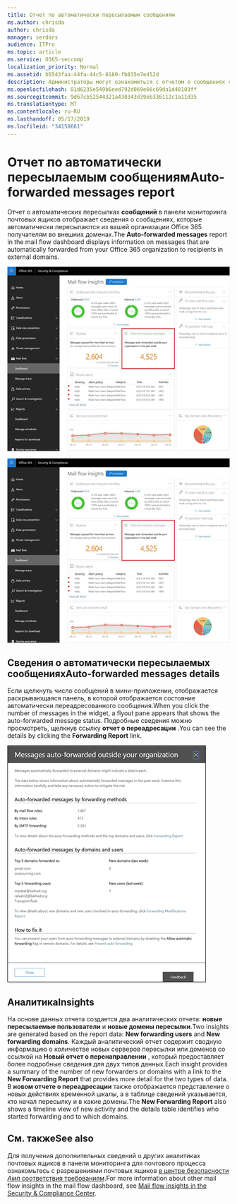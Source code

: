 ```yaml
---
title: Отчет по автоматически пересылаемым сообщениям
ms.author: chrisda
author: chrisda
manager: serdars
audience: ITPro
ms.topic: article
ms.service: O365-seccomp
localization_priority: Normal
ms.assetid: b5543faa-44fa-44c5-8180-fb835e7e452d
description: Администраторы могут ознакомиться с отчетом о сообщениях с автоматическим пересылкой в панели мониторинга "Направление почты" в центре безопасности Office 365 Security _Амп_.
ms.openlocfilehash: 81d6235e549b6eed792d069e66c69da1d40103ff
ms.sourcegitcommit: 9d67cb52544321a430343d39eb336112c1a11d35
ms.translationtype: MT
ms.contentlocale: ru-RU
ms.lasthandoff: 05/17/2019
ms.locfileid: "34158661"
---
```

# <a name="auto-forwarded-messages-report"></a><span data-ttu-id="0f489-103">Отчет по автоматически пересылаемым сообщениям</span><span class="sxs-lookup"><span data-stu-id="0f489-103">Auto-forwarded messages report</span></span>

<span data-ttu-id="0f489-104">Отчет о автоматических пересылках **сообщений** в панели мониторинга почтовых ящиков отображает сведения о сообщениях, которые автоматически пересылаются из вашей организации Office 365 получателям во внешних доменах.</span><span class="sxs-lookup"><span data-stu-id="0f489-104">The **Auto-forwarded messages** report in the mail flow dashboard displays information on messages that are automatically forwarded from your Office 365 organization to recipients in external domains.</span></span>

![Автоматически переадресованные сообщения в центре безопасности Office 365 _Амп_ соответствие требованиям](media/8bc2600b-71c3-4b37-b4d0-9435fe0cfc8d.png)

![Отчет по автоматическим переадресованным сообщениям в панели мониторинга "Направление почты" в центре безопасности Office 365 _Амп_ соответствие требованиям](media/8bc2600b-71c3-4b37-b4d0-9435fe0cfc8d.png)

## <a name="auto-forwarded-messages-details"></a><span data-ttu-id="0f489-107">Сведения о автоматически пересылаемых сообщениях</span><span class="sxs-lookup"><span data-stu-id="0f489-107">Auto-forwarded messages details</span></span>

<span data-ttu-id="0f489-108">Если щелкнуть число сообщений в мини-приложении, отображается раскрывающаяся панель, в которой отображается состояние автоматически переадресованного сообщения.</span><span class="sxs-lookup"><span data-stu-id="0f489-108">When you click the number of messages in the widget, a flyout pane appears that shows the auto-forwarded message status.</span></span> <span data-ttu-id="0f489-109">Подробные сведения можно просмотреть, щелкнув ссылку **отчет о переадресации** .</span><span class="sxs-lookup"><span data-stu-id="0f489-109">You can see the details by clicking the **Forwarding Report** link.</span></span>

![Всплывающее меню сведений для отчета о автоматически пересылаемых сообщениях в центре безопасности Office 365 _Амп_ соответствие требованиям](media/87d0fb1e-d2ef-4901-b17c-ec32d23a539e.png)

## <a name="insights"></a><span data-ttu-id="0f489-111">Аналитика</span><span class="sxs-lookup"><span data-stu-id="0f489-111">Insights</span></span>

<span data-ttu-id="0f489-112">На основе данных отчета создается два аналитических отчета: **новые пересылаемые пользователи** и **новые домены пересылки**.</span><span class="sxs-lookup"><span data-stu-id="0f489-112">Two insights are generated based on the report data: **New forwarding users** and **New forwarding domains**.</span></span> <span data-ttu-id="0f489-113">Каждый аналитический отчет содержит сводную информацию о количестве новых серверов пересылки или доменов со ссылкой на **Новый отчет о перенаправлении** , который предоставляет более подробные сведения для двух типов данных.</span><span class="sxs-lookup"><span data-stu-id="0f489-113">Each insight provides a summary of the number of new forwarders or domains with a link to the **New Forwarding Report** that provides more detail for the two types of data.</span></span> <span data-ttu-id="0f489-114">В **новом отчете о переадресации** также отображается представление о новых действиях временной шкалы, а в таблице сведений указывается, кто начал пересылку и в какие домены.</span><span class="sxs-lookup"><span data-stu-id="0f489-114">The **New Forwarding Report** also shows a timeline view of new activity and the details table identifies who started forwarding and to which domains.</span></span>

## <a name="see-also"></a><span data-ttu-id="0f489-115">См. также</span><span class="sxs-lookup"><span data-stu-id="0f489-115">See also</span></span>

<span data-ttu-id="0f489-116">Для получения дополнительных сведений о других аналитиках почтовых ящиков в панели мониторинга для почтового процесса ознакомьтесь с разрешениями почтовых ящиков [в центре безопасности _Амп_ соответствия требованиям](mail-flow-insights.md).</span><span class="sxs-lookup"><span data-stu-id="0f489-116">For more information about other mail flow insights in the mail flow dashboard, see [Mail flow insights in the Security & Compliance Center](mail-flow-insights.md).</span></span>
